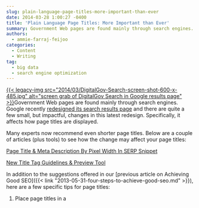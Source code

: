 ```yaml
---
slug: plain-language-page-titles-more-important-than-ever
date: 2014-03-28 1:00:27 -0400
title: 'Plain Language Page Titles: More Important than Ever'
summary: Government Web pages are found mainly through search engines. Google recently redesigned its search results page and there are quite a few small, but impactful, changes in this latest redesign. Specifically, it affects how page titles are displayed. Many experts now recommend even
authors:
  - ammie-farraj-feijoo
categories:
  - Content
  - Writing
tag:
  - big data
  - search engine optimization
---
```


[{{< legacy-img src="2014/03/DigitalGov-Search-screen-shot-600-x-485.jpg" alt="screen grab of DigitalGov Search in Google results page" >}}](https://s3.amazonaws.com/digitalgov/legacy-img/2014/03/DigitalGov-Search-screen-shot-600-x-485.jpg)Government Web pages are found mainly through search engines. Google recently [redesigned its search results page](http://www.fastcodesign.com/3027704/how-googles-redesigned-search-results-augur-a-more-beautiful-web) and there are quite a few small, but impactful, changes in this latest redesign. Specifically, it affects how page titles are displayed.

Many experts now recommend even shorter page titles. Below are a couple of articles (plus tools) to see how the change may affect your page titles:

[Page Title & Meta Description By Pixel Width In SERP Snippet](http://www.screamingfrog.co.uk/page-title-meta-description-lengths-by-pixel-width/)

[New Title Tag Guidelines & Preview Tool](http://moz.com/blog/new-title-tag-guidelines-preview-tool)

In addition to the suggestions offered in our [previous article on Achieving Good SEO]({{< link "2013-05-31-four-steps-to-achieve-good-seo.md" >}}), here are a few specific tips for page titles:

1. Place page titles in a 

<title>
  tag within the 
  
  <head>
    .<br /> 2. There’s no magic number, but around 55 characters or less is good.<br /> 3. There’s no set syntax, but &#8220;Primary Keyword &#8211; Secondary Keyword | Brand Name&#8221; is good.</p> 
    
    <p>
      Below are a few articles on optimizing title tags for search engines:
    </p>
    
    <p>
      <a href="http://searchengineland.com/nine-best-practices-for-optimized-title-tags-111979">Nine Best Practices For Optimized < title > Tags</a>
    </p>
    
    <p>
      <a href="http://moz.com/learn/seo/title-tag">Title Tag</a>
    </p>
    
    <p>
      <a href="http://www.w3.org/QA/Tips/good-titles">
      
      <title>
        : the most important element of a quality Web page</a></p> 
        
        <p>
          <em>If you’re interested in learning more about search, register for our <a href="{{< link "search-technology-and-information-retrieval.md" >}}">Search Is the New Big Data (in-person training)</a> on April 10.</em>
        </p>